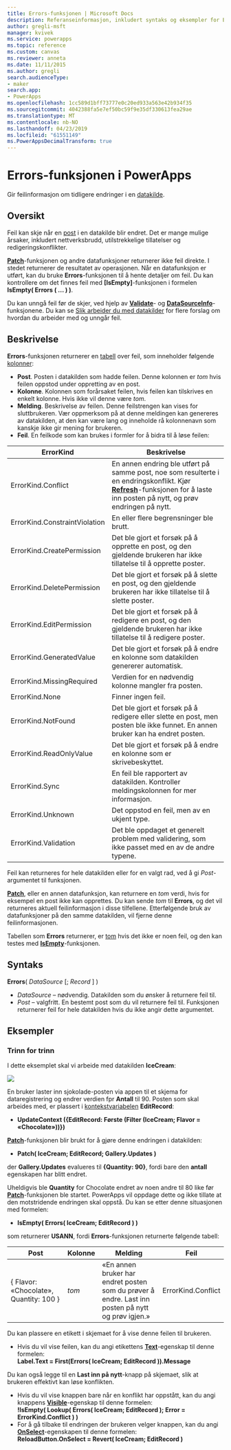 ```yaml
---
title: Errors-funksjonen | Microsoft Docs
description: Referanseinformasjon, inkludert syntaks og eksempler for Errors-funksjonen i PowerApps
author: gregli-msft
manager: kvivek
ms.service: powerapps
ms.topic: reference
ms.custom: canvas
ms.reviewer: anneta
ms.date: 11/11/2015
ms.author: gregli
search.audienceType:
- maker
search.app:
- PowerApps
ms.openlocfilehash: 1cc589d1bff73777e0c20ed933a563e42b934f35
ms.sourcegitcommit: 4042388fa5e7ef50bc59f9e35df330613fea29ae
ms.translationtype: MT
ms.contentlocale: nb-NO
ms.lasthandoff: 04/23/2019
ms.locfileid: "61551149"
ms.PowerAppsDecimalTransform: true
---
```

# <a name="errors-function-in-powerapps"></a>Errors-funksjonen i PowerApps
Gir feilinformasjon om tidligere endringer i en [datakilde](../working-with-data-sources.md).

## <a name="overview"></a>Oversikt
Feil kan skje når en [post](../working-with-tables.md#records) i en datakilde blir endret.  Det er mange mulige årsaker, inkludert nettverksbrudd, utilstrekkelige tillatelser og redigeringskonflikter.  

**[Patch](function-patch.md)**-funksjonen og andre datafunksjoner returnerer ikke feil direkte. I stedet returnerer de resultatet av operasjonen. Når en datafunksjon er utført, kan du bruke **Errors**-funksjonen til å hente detaljer om feil.  Du kan kontrollere om det finnes feil med **[IsEmpty]**-funksjonen i formelen **IsEmpty( Errors ( ... ) )**.

Du kan unngå feil før de skjer, ved hjelp av **[Validate](function-validate.md)**- og **[DataSourceInfo](function-datasourceinfo.md)**-funksjonene.  Du kan se [Slik arbeider du med datakilder](../working-with-data-sources.md) for flere forslag om hvordan du arbeider med og unngår feil.

## <a name="description"></a>Beskrivelse
**Errors**-funksjonen returnerer en [tabell](../working-with-tables.md) over feil, som inneholder følgende [kolonner](../working-with-tables.md#columns):

* **Post**.  Posten i datakilden som hadde feilen.  Denne kolonnen er *tom* hvis feilen oppstod under oppretting av en post.
* **Kolonne**.  Kolonnen som forårsaket feilen, hvis feilen kan tilskrives en enkelt kolonne. Hvis ikke vil denne være *tom*.
* **Melding**.  Beskrivelse av feilen.  Denne feilstrengen kan vises for sluttbrukeren.  Vær oppmerksom på at denne meldingen kan genereres av datakilden, at den kan være lang og inneholde rå kolonnenavn som kanskje ikke gir mening for brukeren.
* **Feil**.  En feilkode som kan brukes i formler for å bidra til å løse feilen:

| ErrorKind | Beskrivelse |
| --- | --- |
| ErrorKind.Conflict |En annen endring ble utført på samme post, noe som resulterte i en endringskonflikt.  Kjør **[Refresh](function-refresh.md)**-funksjonen for å laste inn posten på nytt, og prøv endringen på nytt. |
| ErrorKind.ConstraintViolation |En eller flere begrensninger ble brutt. |
| ErrorKind.CreatePermission |Det ble gjort et forsøk på å opprette en post, og den gjeldende brukeren har ikke tillatelse til å opprette poster. |
| ErrorKind.DeletePermission |Det ble gjort et forsøk på å slette en post, og den gjeldende brukeren har ikke tillatelse til å slette poster. |
| ErrorKind.EditPermission |Det ble gjort et forsøk på å redigere en post, og den gjeldende brukeren har ikke tillatelse til å redigere poster. |
| ErrorKind.GeneratedValue |Det ble gjort et forsøk på å endre en kolonne som datakilden genererer automatisk. |
| ErrorKind.MissingRequired |Verdien for en nødvendig kolonne mangler fra posten. |
| ErrorKind.None |Finner ingen feil. |
| ErrorKind.NotFound |Det ble gjort et forsøk på å redigere eller slette en post, men posten ble ikke funnet.  En annen bruker kan ha endret posten. |
| ErrorKind.ReadOnlyValue |Det ble gjort et forsøk på å endre en kolonne som er skrivebeskyttet. |
| ErrorKind.Sync |En feil ble rapportert av datakilden.  Kontroller meldingskolonnen for mer informasjon. |
| ErrorKind.Unknown |Det oppstod en feil, men av en ukjent type. |
| ErrorKind.Validation |Det ble oppdaget et generelt problem med validering, som ikke passet med en av de andre typene. |

Feil kan returneres for hele datakilden eller for en valgt rad, ved å gi *Post*-argumentet til funksjonen.  

**[Patch](function-patch.md)**, eller en annen datafunksjon, kan returnere en *tom* verdi, hvis for eksempel en post ikke kan opprettes. Du kan sende *tom* til **Errors**, og det vil returneres aktuell feilinformasjon i disse tilfellene.  Etterfølgende bruk av datafunksjoner på den samme datakilden, vil fjerne denne feilinformasjonen.

Tabellen som **Errors** returnerer, er [tom](function-isblank-isempty.md) hvis det ikke er noen feil, og den kan testes med **[IsEmpty](function-isblank-isempty.md)**-funksjonen.

## <a name="syntax"></a>Syntaks
**Errors**( *DataSource* [; *Record* ] )

* *DataSource* – nødvendig. Datakilden som du ønsker å returnere feil til.
* *Post* – valgfritt.  En bestemt post som du vil returnere feil til. Funksjonen returnerer feil for hele datakilden hvis du ikke angir dette argumentet.

## <a name="examples"></a>Eksempler
### <a name="step-by-step"></a>Trinn for trinn
I dette eksemplet skal vi arbeide med datakilden **IceCream**:

![](media/function-errors/icecream.png)

En bruker laster inn sjokolade-posten via appen til et skjema for dataregistrering og endrer verdien fpr **Antall** til 90.  Posten som skal arbeides med, er plassert i [kontekstvariabelen](../working-with-variables.md#use-a-context-variable) **EditRecord**:

* **UpdateContext ({EditRecord: Første (Filter (IceCream; Flavor = «Chocolate»))})**

**[Patch](function-patch.md)**-funksjonen blir brukt for å gjøre denne endringen i datakilden:

* **Patch( IceCream; EditRecord; Gallery.Updates )**

der **Gallery.Updates** evalueres til **{Quantity: 90}**, fordi bare den **antall** egenskapen har blitt endret.

Uheldigvis ble **Quantity** for Chocolate endret av noen andre til 80 like før **[Patch](function-patch.md)**-funksjonen ble startet.  PowerApps vil oppdage dette og ikke tillate at den motstridende endringen skal oppstå.  Du kan se etter denne situasjonen med formelen:

* **IsEmpty( Errors( IceCream; EditRecord ) )**

som returnerer **USANN**, fordi **Errors**-funksjonen returnerte følgende tabell:

| Post | Kolonne | Melding | Feil |
| --- | --- | --- | --- |
| { Flavor: «Chocolate», Quantity: 100 } |*tom* |«En annen bruker har endret posten som du prøver å endre. Last inn posten på nytt og prøv igjen.» |ErrorKind.Conflict |

Du kan plassere en etikett i skjemaet for å vise denne feilen til brukeren.

* Hvis du vil vise feilen, kan du angi etikettens **[Text](../controls/properties-core.md)**-egenskap til denne formelen:<br>
  **Label.Text = First(Errors( IceCream; EditRecord )).Message**

Du kan også legge til en **Last inn på nytt**-knapp på skjemaet, slik at brukeren effektivt kan løse konflikten.

* Hvis du vil vise knappen bare når en konflikt har oppstått, kan du angi knappens **[Visible](../controls/properties-core.md)**-egenskap til denne formelen:<br>
    **!IsEmpty( Lookup( Errors( IceCream; EditRecord ); Error = ErrorKind.Conflict ) )**
* For å gå tilbake til endringen der brukeren velger knappen, kan du angi **[OnSelect](../controls/properties-core.md)**-egenskapen til denne formelen:<br>
    **ReloadButton.OnSelect = Revert( IceCream; EditRecord )**

